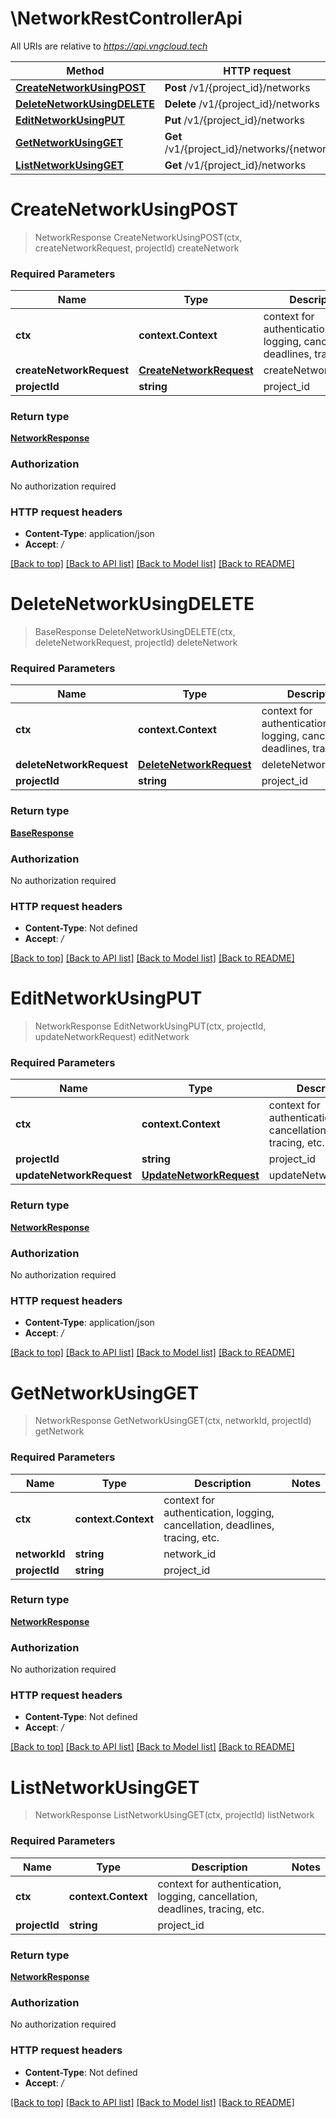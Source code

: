 # \NetworkRestControllerApi

All URIs are relative to *https://api.vngcloud.tech*

Method | HTTP request | Description
------------- | ------------- | -------------
[**CreateNetworkUsingPOST**](NetworkRestControllerApi.md#CreateNetworkUsingPOST) | **Post** /v1/{project_id}/networks | createNetwork
[**DeleteNetworkUsingDELETE**](NetworkRestControllerApi.md#DeleteNetworkUsingDELETE) | **Delete** /v1/{project_id}/networks | deleteNetwork
[**EditNetworkUsingPUT**](NetworkRestControllerApi.md#EditNetworkUsingPUT) | **Put** /v1/{project_id}/networks | editNetwork
[**GetNetworkUsingGET**](NetworkRestControllerApi.md#GetNetworkUsingGET) | **Get** /v1/{project_id}/networks/{network_id} | getNetwork
[**ListNetworkUsingGET**](NetworkRestControllerApi.md#ListNetworkUsingGET) | **Get** /v1/{project_id}/networks | listNetwork


# **CreateNetworkUsingPOST**
> NetworkResponse CreateNetworkUsingPOST(ctx, createNetworkRequest, projectId)
createNetwork

### Required Parameters

Name | Type | Description  | Notes
------------- | ------------- | ------------- | -------------
 **ctx** | **context.Context** | context for authentication, logging, cancellation, deadlines, tracing, etc.
  **createNetworkRequest** | [**CreateNetworkRequest**](CreateNetworkRequest.md)| createNetworkRequest | 
  **projectId** | **string**| project_id | 

### Return type

[**NetworkResponse**](NetworkResponse.md)

### Authorization

No authorization required

### HTTP request headers

 - **Content-Type**: application/json
 - **Accept**: */*

[[Back to top]](#) [[Back to API list]](../README.md#documentation-for-api-endpoints) [[Back to Model list]](../README.md#documentation-for-models) [[Back to README]](../README.md)

# **DeleteNetworkUsingDELETE**
> BaseResponse DeleteNetworkUsingDELETE(ctx, deleteNetworkRequest, projectId)
deleteNetwork

### Required Parameters

Name | Type | Description  | Notes
------------- | ------------- | ------------- | -------------
 **ctx** | **context.Context** | context for authentication, logging, cancellation, deadlines, tracing, etc.
  **deleteNetworkRequest** | [**DeleteNetworkRequest**](DeleteNetworkRequest.md)| deleteNetworkRequest | 
  **projectId** | **string**| project_id | 

### Return type

[**BaseResponse**](BaseResponse.md)

### Authorization

No authorization required

### HTTP request headers

 - **Content-Type**: Not defined
 - **Accept**: */*

[[Back to top]](#) [[Back to API list]](../README.md#documentation-for-api-endpoints) [[Back to Model list]](../README.md#documentation-for-models) [[Back to README]](../README.md)

# **EditNetworkUsingPUT**
> NetworkResponse EditNetworkUsingPUT(ctx, projectId, updateNetworkRequest)
editNetwork

### Required Parameters

Name | Type | Description  | Notes
------------- | ------------- | ------------- | -------------
 **ctx** | **context.Context** | context for authentication, logging, cancellation, deadlines, tracing, etc.
  **projectId** | **string**| project_id | 
  **updateNetworkRequest** | [**UpdateNetworkRequest**](UpdateNetworkRequest.md)| updateNetworkRequest | 

### Return type

[**NetworkResponse**](NetworkResponse.md)

### Authorization

No authorization required

### HTTP request headers

 - **Content-Type**: application/json
 - **Accept**: */*

[[Back to top]](#) [[Back to API list]](../README.md#documentation-for-api-endpoints) [[Back to Model list]](../README.md#documentation-for-models) [[Back to README]](../README.md)

# **GetNetworkUsingGET**
> NetworkResponse GetNetworkUsingGET(ctx, networkId, projectId)
getNetwork

### Required Parameters

Name | Type | Description  | Notes
------------- | ------------- | ------------- | -------------
 **ctx** | **context.Context** | context for authentication, logging, cancellation, deadlines, tracing, etc.
  **networkId** | **string**| network_id | 
  **projectId** | **string**| project_id | 

### Return type

[**NetworkResponse**](NetworkResponse.md)

### Authorization

No authorization required

### HTTP request headers

 - **Content-Type**: Not defined
 - **Accept**: */*

[[Back to top]](#) [[Back to API list]](../README.md#documentation-for-api-endpoints) [[Back to Model list]](../README.md#documentation-for-models) [[Back to README]](../README.md)

# **ListNetworkUsingGET**
> NetworkResponse ListNetworkUsingGET(ctx, projectId)
listNetwork

### Required Parameters

Name | Type | Description  | Notes
------------- | ------------- | ------------- | -------------
 **ctx** | **context.Context** | context for authentication, logging, cancellation, deadlines, tracing, etc.
  **projectId** | **string**| project_id | 

### Return type

[**NetworkResponse**](NetworkResponse.md)

### Authorization

No authorization required

### HTTP request headers

 - **Content-Type**: Not defined
 - **Accept**: */*

[[Back to top]](#) [[Back to API list]](../README.md#documentation-for-api-endpoints) [[Back to Model list]](../README.md#documentation-for-models) [[Back to README]](../README.md)

